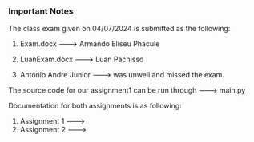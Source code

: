 ### Important Notes ###

The class exam given on 04/07/2024 is submitted as the following: 

1. Exam.docx ---> Armando Eliseu Phacule 

2. LuanExam.docx ---> Luan Pachisso
   
3. António Andre Junior ---> was unwell and missed the exam.

The source code for our assignment1 can be run through ---> main.py

Documentation for both assignments is as following:

1. Assignment 1 --->
2. Assignment 2 --->
